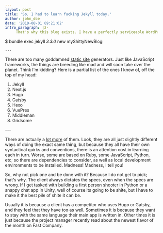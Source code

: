 ```yaml
---
layout: post
title: 'So, I had to learn fucking Jekyll today.'
author: john_doe
date: '2019-08-01 09:21:02'
intro_paragraph: |2-
     That's why this blog exists. I have a perfectly serviceable WordPress CMS that I have been using for yonks, but I need to learn yet another damn framework today, so I spun this thing up. 

  ```
  $ bundle exec jekyll _3.3.0_ new  myShittyNewBlog
  ```
---
```

There are too many goddamned [static site](https://en.wikipedia.org/wiki/Static_web_page) generators. Just like JavaScript frameworks, the things are breeding like mad and will soon take over the planet. Think I'm kidding? Here is a partial list of the ones I know of, off the top of my head:

1. Jekyll
2. Next.js
3. Hugo
4. Gatsby
5. Hexo
6. VuePres
7. Middleman
8. Gridsome

\---



There are actually a [lot more](https://www.staticgen.com/) of them. Look, they are all just slightly different ways of doing the exact same thing, but because they all have their own syntactical quirks and conventions, there is an attention cost in learning each in turn. Worse, some are based on Ruby, some JavaScript, Python, etc; so there are dependencies to consider, as well as local development environments to be installed. Madness! Madness, I tell you!

So, why not pick one and be done with it? Because I do not get to pick; that's why. The client always dictates the specs, even when the specs are wrong. If I get tasked with building a first person shooter in Python or a snappy chat app in Unity, well of course its going to be shite, but I have to make it the best pile of shite it can be. 

Usually it is because a client has a competitor who uses Hugo or Gatsby, and they feel that they have too as well. Sometimes it is because they want to stay with the same language their main app is written in. Other times it is just because the project manager recently read about the newest flavor of the month on Fast Company.
